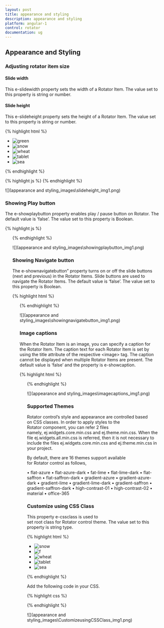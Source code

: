 ```yaml
---
layout: post
title: appearance and styling
description: appearance and styling
platform: angular-1
control: rotator
documentation: ug
---
```


## Appearance and Styling

### Adjusting rotator item size

#### Slide width

This e-slidewidth property sets the width of a Rotator Item. The value set to this property is string or number.

#### Slide height

This e-slideheight property sets the height of a Rotator Item. The value set to this property is string or number.



{% highlight html %}
   <ul id="sliderContent" ej-rotator e-slidewidth="500px" e-slideheight="250px">
        <li><img class="image" src="http://js.syncfusion.com/demos/web/content/images/rotator/green.jpg" title="green" /></li>
        <li><img class="image" src="http://js.syncfusion.com/demos/web/content/images/rotator/snow.jpg" title="snow" /></li>
        <li><img class="image" src="http://js.syncfusion.com/demos/web/content/images/rotator/wheat.jpg" title="wheat" /></li>
        <li><img class="image" src="http://js.syncfusion.com/demos/web/content/images/rotator/tablet.jpg" title="tablet" /></li>
        <li><img class="image" src="http://js.syncfusion.com/demos/web/content/images/rotator/sea.jpg" title="sea" /></li>
    </ul>
{% endhighlight %}



{% highlight js %}
    <script>
        angular.module('rotatApp', ['ejangular']).controller('RotatCtrl', function ($scope) {
        });
    </script>
{% endhighlight %}



![](appearance and styling_images\slideheight_img1.png)

### Showing Play button

The e-showplaybutton  property enables play / pause button on Rotator. The default value is ‘false’. The value set to this property is Boolean.

{% highlight js %}

<ul id="sliderContent" ej-rotator e-datasource="dataList" e-showplaybutton="true" e-slidewidth="600px" e-slideheight="350px"/>

{% endhighlight %}



![](appearance and styling_images\showingplaybutton_img1.png)

### Showing Navigate button

The e-shownavigatebutton” property turns on or off the slide buttons (next and previous) in the Rotator Items. Slide buttons are used to navigate the Rotator Items. The default value is ‘false’. The value set to this property is Boolean.

{% highlight html %}

<ul id="sliderContent" ej-rotator e-datasource="dataList" e-shownavigatebutton="true" e-slidewidth="600px" e-slideheight="350px"/>

{% endhighlight %}



![](appearance and styling_images\showingnavigatebutton_img1.png)

### Image captions

When the Rotator Item is an image, you can specify a caption for the Rotator Item. The caption text for each Rotator Item is set by using the title attribute of the respective &lt;image&gt; tag. The caption cannot be displayed when multiple Rotator Items are present. The default value is ‘false’ and the property is e-showcaption. 

{% highlight html %}
                    	<ul id="sliderContent" ej-rotator e-datasource="dataList" e-showcaption="true" e-slidewidth="600px" e-slideheight="350px"/>
{% endhighlight %}



![](appearance and styling_images\imagecaptions_img1.png)


### Supported Themes

Rotator control’s style and appearance are controlled based on CSS classes. In order to apply styles to the Rotator component, you can refer 2 files namely, ej.widgets.core.min.css and ej.theme.min.css. When the file ej.widgets.all.min.css is referred, then it is not necessary to include the files ej.widgets.core.min.css and ej.theme.min.css in your project.

By default, there are 16 themes support available for Rotator control as follows,

•	flat-azure
•	flat-azure-dark
•	fat-lime
•	flat-lime-dark
•	flat-saffron
•	flat-saffron-dark
•	gradient-azure
•	gradient-azure-dark
•	gradient-lime
•	gradient-lime-dark
•	gradient-saffron
•	gradient-saffron-dark
•	high-contrast-01
•	high-contrast-02
•	material
•	office-365

### Customize using CSS Class

This property e-cssclass is used to set root class for Rotator control theme. The value set to this property is string type.

{% highlight html %}


<ul id="sliderContent" ej-rotator e-slidewidth="500px" e-slideheight="300px" e-cssclass="flat-lime" >
                             <li><img class="image" src="http://js.syncfusion.com/demos/web/content/images/rotator/snow.jpg" title=" snow " /></li>
        <li><img class="image" src="http://js.syncfusion.com/demos/web/content/images/rotator/green.jpg" title="f" /></li>
        <li><img class="image" src="http://js.syncfusion.com/demos/web/content/images/rotator/wheat.jpg" title="wheat" /></li>
        <li><img class="image" src="http://js.syncfusion.com/demos/web/content/images/rotator/tablet.jpg" title="tablet" /></li>
        <li><img class="image" src="http://js.syncfusion.com/demos/web/content/images/rotator/sea.jpg" title="sea" /></li>                        </ul>


{% endhighlight %}

Add the following code in your CSS.

{% highlight css %}


<style>
    .flat-lime {
        background-color: yellowgreen;
    }
</style>


{% endhighlight %}



![](appearance and styling_images\CustomizeusingCSSClass_img1.png)



